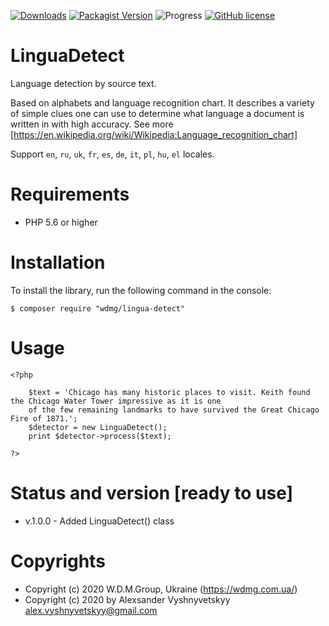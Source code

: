 [![Downloads](https://img.shields.io/packagist/dt/wdmg/lingua-detect.svg)](https://packagist.org/packages/wdmg/lingua-detect)
[![Packagist Version](https://img.shields.io/packagist/v/wdmg/lingua-detect.svg)](https://packagist.org/packages/wdmg/lingua-detect)
![Progress](https://img.shields.io/badge/progress-ready_to_use-green.svg)
[![GitHub license](https://img.shields.io/github/license/wdmg/lingua-detect.svg)](https://github.com/wdmg/lingua-detect/blob/master/LICENSE)


# LinguaDetect

Language detection by source text.

Based on alphabets and language recognition chart. It describes a variety of simple clues one can use to determine
what language a document is written in with high accuracy. See more [https://en.wikipedia.org/wiki/Wikipedia:Language_recognition_chart]

Support `en`, `ru`, `uk`, `fr`, `es`, `de`, `it`, `pl`, `hu`, `el` locales.

# Requirements 
* PHP 5.6 or higher

# Installation
To install the library, run the following command in the console:

`$ composer require "wdmg/lingua-detect"`

# Usage

    <?php
    
        $text = 'Chicago has many historic places to visit. Keith found the Chicago Water Tower impressive as it is one
        of the few remaining landmarks to have survived the Great Chicago Fire of 1871.';
        $detector = new LinguaDetect();
        print $detector->process($text);
    
    ?>

# Status and version [ready to use]
* v.1.0.0 - Added LinguaDetect() class

# Copyrights
* Copyright (c) 2020 W.D.M.Group, Ukraine (https://wdmg.com.ua/)
* Copyright (c) 2020 by Alexsander Vyshnyvetskyy <alex.vyshnyvetskyy@gmail.com>